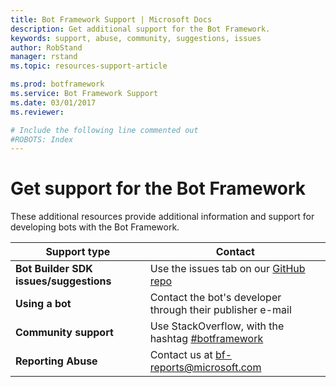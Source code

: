 ```yaml
---
title: Bot Framework Support | Microsoft Docs
description: Get additional support for the Bot Framework.
keywords: support, abuse, community, suggestions, issues
author: RobStand
manager: rstand
ms.topic: resources-support-article

ms.prod: botframework
ms.service: Bot Framework Support
ms.date: 03/01/2017
ms.reviewer:

# Include the following line commented out
#ROBOTS: Index
---
```

# Get support for the Bot Framework
These additional resources provide additional information and support for developing bots with the Bot Framework.

|**Support type**                    | **Contact**                                                
|----------------------------|---------------------------------
|**Bot Builder SDK issues/suggestions**| Use the issues tab on our <a href="https://github.com/Microsoft/BotBuilder/" target="_blank">GitHub repo</a>
|**Using a bot** | Contact the bot's developer through their publisher e-mail                 
|**Community support** | Use StackOverflow, with the hashtag [#botframework](https://stackoverflow.com/questions/tagged/botframework)
|**Reporting Abuse**| Contact us at [bf-reports@microsoft.com](mailto://bf-reports@microsoft.com)

